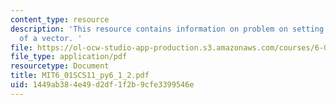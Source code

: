 ```yaml
---
content_type: resource
description: 'This resource contains information on problem on setting an element
  of a vector. '
file: https://ol-ocw-studio-app-production.s3.amazonaws.com/courses/6-01sc-introduction-to-electrical-engineering-and-computer-science-i-spring-2011/1449ab384e49d2df1f2b9cfe3399546e_MIT6_01SCS11_py6_1_2.pdf
file_type: application/pdf
resourcetype: Document
title: MIT6_01SCS11_py6_1_2.pdf
uid: 1449ab38-4e49-d2df-1f2b-9cfe3399546e
---
```

